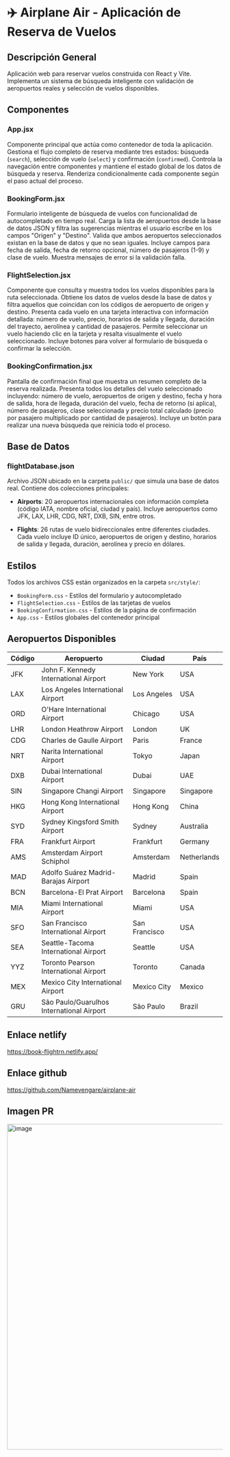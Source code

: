 # ✈️ Airplane Air - Aplicación de Reserva de Vuelos

## Descripción General
Aplicación web para reservar vuelos construida con React y Vite. Implementa un sistema de búsqueda inteligente con validación de aeropuertos reales y selección de vuelos disponibles.

## Componentes

### App.jsx
Componente principal que actúa como contenedor de toda la aplicación. Gestiona el flujo completo de reserva mediante tres estados: búsqueda (`search`), selección de vuelo (`select`) y confirmación (`confirmed`). Controla la navegación entre componentes y mantiene el estado global de los datos de búsqueda y reserva. Renderiza condicionalmente cada componente según el paso actual del proceso.

### BookingForm.jsx
Formulario inteligente de búsqueda de vuelos con funcionalidad de autocompletado en tiempo real. Carga la lista de aeropuertos desde la base de datos JSON y filtra las sugerencias mientras el usuario escribe en los campos "Origen" y "Destino". Valida que ambos aeropuertos seleccionados existan en la base de datos y que no sean iguales. Incluye campos para fecha de salida, fecha de retorno opcional, número de pasajeros (1-9) y clase de vuelo. Muestra mensajes de error si la validación falla.

### FlightSelection.jsx
Componente que consulta y muestra todos los vuelos disponibles para la ruta seleccionada. Obtiene los datos de vuelos desde la base de datos y filtra aquellos que coincidan con los códigos de aeropuerto de origen y destino. Presenta cada vuelo en una tarjeta interactiva con información detallada: número de vuelo, precio, horarios de salida y llegada, duración del trayecto, aerolínea y cantidad de pasajeros. Permite seleccionar un vuelo haciendo clic en la tarjeta y resalta visualmente el vuelo seleccionado. Incluye botones para volver al formulario de búsqueda o confirmar la selección.

### BookingConfirmation.jsx
Pantalla de confirmación final que muestra un resumen completo de la reserva realizada. Presenta todos los detalles del vuelo seleccionado incluyendo: número de vuelo, aeropuertos de origen y destino, fecha y hora de salida, hora de llegada, duración del vuelo, fecha de retorno (si aplica), número de pasajeros, clase seleccionada y precio total calculado (precio por pasajero multiplicado por cantidad de pasajeros). Incluye un botón para realizar una nueva búsqueda que reinicia todo el proceso.

## Base de Datos

### flightDatabase.json
Archivo JSON ubicado en la carpeta `public/` que simula una base de datos real. Contiene dos colecciones principales:

- **Airports**: 20 aeropuertos internacionales con información completa (código IATA, nombre oficial, ciudad y país). Incluye aeropuertos como JFK, LAX, LHR, CDG, NRT, DXB, SIN, entre otros.

- **Flights**: 26 rutas de vuelo bidireccionales entre diferentes ciudades. Cada vuelo incluye ID único, aeropuertos de origen y destino, horarios de salida y llegada, duración, aerolínea y precio en dólares.

## Estilos

Todos los archivos CSS están organizados en la carpeta `src/style/`:
- `BookingForm.css` - Estilos del formulario y autocompletado
- `FlightSelection.css` - Estilos de las tarjetas de vuelos
- `BookingConfirmation.css` - Estilos de la página de confirmación
- `App.css` - Estilos globales del contenedor principal

## Aeropuertos Disponibles

| Código | Aeropuerto | Ciudad | País |
|--------|-----------|---------|------|
| JFK | John F. Kennedy International Airport | New York | USA |
| LAX | Los Angeles International Airport | Los Angeles | USA |
| ORD | O'Hare International Airport | Chicago | USA |
| LHR | London Heathrow Airport | London | UK |
| CDG | Charles de Gaulle Airport | Paris | France |
| NRT | Narita International Airport | Tokyo | Japan |
| DXB | Dubai International Airport | Dubai | UAE |
| SIN | Singapore Changi Airport | Singapore | Singapore |
| HKG | Hong Kong International Airport | Hong Kong | China |
| SYD | Sydney Kingsford Smith Airport | Sydney | Australia |
| FRA | Frankfurt Airport | Frankfurt | Germany |
| AMS | Amsterdam Airport Schiphol | Amsterdam | Netherlands |
| MAD | Adolfo Suárez Madrid-Barajas Airport | Madrid | Spain |
| BCN | Barcelona-El Prat Airport | Barcelona | Spain |
| MIA | Miami International Airport | Miami | USA |
| SFO | San Francisco International Airport | San Francisco | USA |
| SEA | Seattle-Tacoma International Airport | Seattle | USA |
| YYZ | Toronto Pearson International Airport | Toronto | Canada |
| MEX | Mexico City International Airport | Mexico City | Mexico |
| GRU | São Paulo/Guarulhos International Airport | São Paulo | Brazil |

## Enlace netlify

https://book-flightrn.netlify.app/

## Enlace github

https://github.com/Namevengare/airplane-air

## Imagen PR
<img width="2547" height="759" alt="image" src="https://github.com/user-attachments/assets/585f8be9-6019-4831-936c-71ddfa87a979" />
